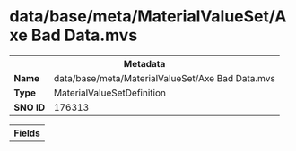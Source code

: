 <h1>data/base/meta/MaterialValueSet/Axe Bad Data.mvs</h1><table><tr><th colspan="100%">Metadata</th></tr><tr><td><b>Name</b></td><td>data/base/meta/MaterialValueSet/Axe Bad Data.mvs</td></tr><tr><td><b>Type</b></td><td>MaterialValueSetDefinition</td></tr><tr><td><b>SNO ID</b></td><td>176313</td></tr></table>

<table><tr><th colspan="100%">Fields</th></tr></table>

